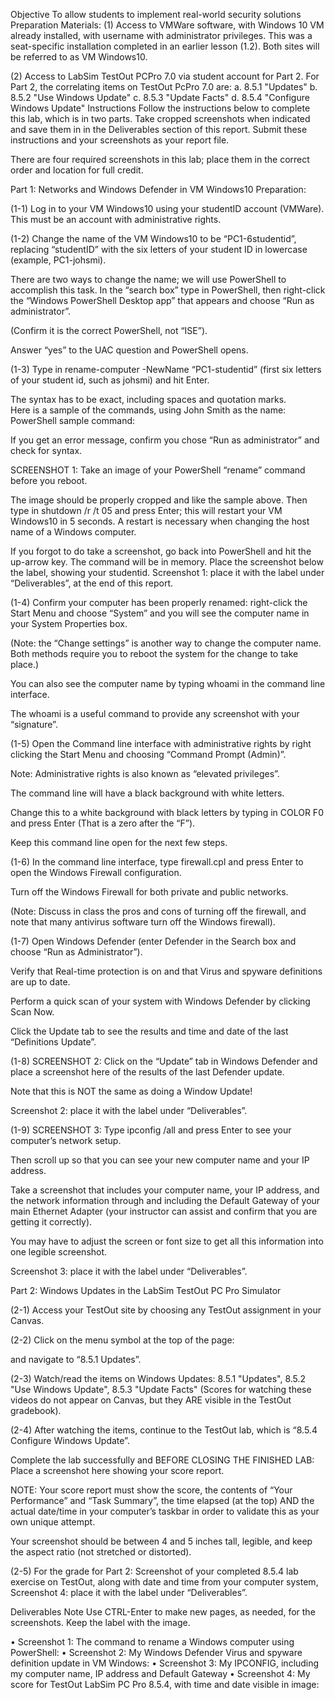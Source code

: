 Objective
To allow students to implement real-world security solutions 
Preparation
Materials: 
(1)	Access to VMWare software, with Windows 10 VM already installed, with username with administrator privileges. This was a seat-specific installation completed in an earlier lesson (1.2). 
Both sites will be referred to as VM Windows10.

(2)	Access to LabSim TestOut PCPro 7.0 via student account for Part 2. For Part 2, the correlating items on TestOut PcPro 7.0 are: 
a.	8.5.1 "Updates"
b.	8.5.2 "Use Windows Update"
c.	8.5.3 "Update Facts"
d.	8.5.4 "Configure Windows Update"
Instructions
Follow the instructions below to complete this lab, which is in two parts. Take cropped screenshots when indicated and save them in in the Deliverables section of this report. Submit these instructions and your screenshots as your report file. 

There are four required screenshots in this lab; place them in the correct order and location for full credit. 

Part 1:  Networks and Windows Defender in VM Windows10
Preparation: 

(1-1)	Log in to your VM Windows10 using your studentID account (VMWare). This must be an account with administrative rights.  

(1-2)	Change the name of the VM Windows10 to be “PC1-6studentid”, replacing “studentID” with the six letters of your student ID in lowercase (example, PC1-johsmi). 

There are two ways to change the name; we will use PowerShell to accomplish this task. In the “search box” type in PowerShell, then right-click the “Windows PowerShell Desktop app” that appears and choose “Run as administrator”. 

(Confirm it is the correct PowerShell, not “ISE”). 

Answer “yes” to the UAC question and PowerShell opens. 

(1-3)	Type in rename-computer -NewName “PC1-studentid” (first six letters of your student id, such as johsmi) and hit Enter. 

The syntax has to be exact, including spaces and quotation marks.  
Here is a sample of the commands, using John Smith as the name:
PowerShell sample command: 

 

If you get an error message, confirm you chose “Run as administrator” and check for syntax.

SCREENSHOT 1: Take an image of your PowerShell “rename” command before you reboot.

The image should be properly cropped and like the sample above. 
Then type in shutdown /r /t 05 and press Enter; this will restart your VM Windows10 in 5 seconds. 
A restart is necessary when changing the host name of a Windows computer. 

If you forgot to do take a screenshot, go back into PowerShell and hit the up-arrow key. 
The command will be in memory. 
Place the screenshot below the label, showing your studentid.
Screenshot 1: place it with the label under “Deliverables”, at the end of this report.

(1-4)	Confirm your computer has been properly renamed: right-click the Start Menu and choose “System” and you will see the computer name in your System Properties box. 

(Note: the “Change settings” is another way to change the computer name. 
Both methods require you to reboot the system for the change to take place.) 

You can also see the computer name by typing whoami in the command line interface. 

The whoami is a useful command to provide any screenshot with your “signature”. 

(1-5)	Open the Command line interface with administrative rights by right clicking the Start Menu and choosing “Command Prompt (Admin)”. 

Note: Administrative rights is also known as “elevated privileges”.  

The command line will have a black background with white letters. 

Change this to a white background with black letters by typing in COLOR F0 and press Enter (That is a zero after the “F”). 

Keep this command line open for the next few steps. 

(1-6)	In the command line interface, type firewall.cpl and press Enter to open the Windows Firewall configuration. 

Turn off the Windows Firewall for both private and public networks. 

(Note: Discuss in class the pros and cons of turning off the firewall, and note that many antivirus software turn off the Windows firewall). 

(1-7)	Open Windows Defender (enter Defender in the Search box and choose “Run as Administrator”).  

Verify that Real-time protection is on and that Virus and spyware definitions are up to date. 

Perform a quick scan of your system with Windows Defender by clicking Scan Now. 

Click the Update tab to see the results and time and date of the last “Definitions Update”. 

(1-8)	SCREENSHOT 2: Click on the “Update” tab in Windows Defender and place a screenshot here of the results of the last Defender update. 

Note that this is NOT the same as doing a Window Update!

Screenshot 2: place it with the label under “Deliverables”.


(1-9)	SCREENSHOT 3: Type ipconfig /all and press Enter to see your computer’s network setup. 

Then scroll up so that you can see your new computer name and your IP address. 

Take a screenshot that includes your computer name, your IP address, and the network information through and including the Default Gateway of your main Ethernet Adapter (your instructor can assist and confirm that you are getting it correctly). 

You may have to adjust the screen or font size to get all this information into one legible screenshot. 

Screenshot 3: place it with the label under “Deliverables”.

Part 2: Windows Updates in the LabSim TestOut PC Pro Simulator

(2-1)	Access your TestOut site by choosing any TestOut assignment in your Canvas. 

(2-2)	Click on the menu symbol at the top of the page:
 
and navigate to “8.5.1 Updates”. 
 
 
(2-3)	Watch/read  the items on Windows Updates: 8.5.1 "Updates", 8.5.2 "Use Windows Update", 8.5.3 "Update Facts" (Scores for watching these videos do not appear on Canvas, but they ARE visible in the TestOut gradebook). 

(2-4)	After watching the items, continue to the TestOut lab, which is “8.5.4  Configure Windows Update”. 

Complete the lab successfully and BEFORE CLOSING THE FINISHED LAB:  Place a screenshot here showing your score report. 

NOTE: Your score report must show the score, the contents of “Your Performance” and “Task Summary”, the time elapsed (at the top) AND the actual date/time in your computer’s taskbar in order to validate this as your own unique attempt.  

Your screenshot should be between 4 and 5 inches tall, legible, and keep the aspect ratio (not stretched or distorted).

(2-5)	For the grade for Part 2: Screenshot of your completed 8.5.4 lab exercise on TestOut, along with date and time from your computer system, Screenshot 4: place it with the label under “Deliverables”. 


Deliverables
Note Use CTRL-Enter to make new pages, as needed, for the screenshots. Keep the label with the image. 

•	Screenshot 1: The command to rename a Windows computer using PowerShell:
•	Screenshot 2: My Windows Defender Virus and spyware definition update in VM Windows:
•	Screenshot 3: My IPCONFIG, including my computer name, IP address and Default Gateway
•	Screenshot 4: My score for TestOut LabSim PC Pro  8.5.4, with time and date visible in image:
